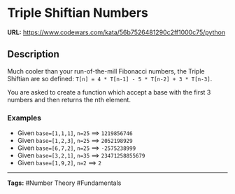 # Triple Shiftian Numbers

**URL:** https://www.codewars.com/kata/56b7526481290c2ff1000c75/python

## Description

Much cooler than your run-of-the-mill Fibonacci numbers, the Triple Shiftian are so defined: `T[n] = 4 * T[n-1] - 5 * T[n-2] + 3 * T[n-3]`.

You are asked to create a function which accept a base with the first 3 numbers and then returns the nth element.

### Examples

- Given `base=[1,1,1]`, `n=25` ==> `1219856746`
- Given `base=[1,2,3]`, `n=25` ==> `2052198929`
- Given `base=[6,7,2]`, `n=25` ==> `-2575238999`
- Given `base=[3,2,1]`, `n=35` ==> `23471258855679`
- Given `base=[1,9,2]`, `n=2`  ==> `2`

---

**Tags:** #Number Theory #Fundamentals